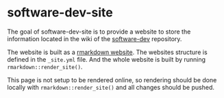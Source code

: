 
# software-dev-site

<!-- badges: start -->
<!-- badges: end -->

The goal of software-dev-site is to provide a website to store the information located in the wiki of the [software-dev](https://github.com/USCbiostats/software-dev) repository.

The website is built as a [rmarkdown website](https://bookdown.org/yihui/rmarkdown/rmarkdown-site.html). The websites structure is defined in the `_site.yml` file. And the whole website is built by running `rmarkdown::render_site()`.

This page is not setup to be rendered online, so rendering should be done locally with `rmarkdown::render_site()` and all changes should be pushed.
